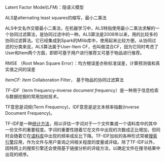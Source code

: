 Latent Factor Model(LFM)：隐语义模型



ALS是alternating least squares的缩写，最小二乘法

ALS中文名作交替最小二乘法，在机器学习中，ALS特指使用最小二乘法求解的一个协同过滤算法，是协同过滤中的一种。ALS算法是2008年以来，用的比较多的协同过滤算法。它已经集成到Spark的Mllib库中，使用起来比较方便。从协同过滤的分类来说，ALS算法属于User-Item CF，也叫做混合CF，因为它同时考虑了User和Item两个方面，即即可基于用户进行推荐又可基于物品进行推荐。



RMSE （Root Mean Square Error）：均方根误差亦称标准误差，计算预测值和真实值之间的误差



*ItemCF*: *Item* Collaboration Filter， 基于物品的协同过滤算法



*TF-IDF*（term frequency–inverse documen*t f*requency）是一种用于信息检索与数据挖掘的常用加权技术。

TF意思是词频(Term Frequency)，IDF意思是逆文本频率指数(Inverse Document Frequency)。

TF-IDF是一种[统计方法](https://baike.baidu.com/item/统计方法)，用以评估一字词对于一个文件集或一个语料库中的其中一份文件的重要程度。字词的重要性随着它在文件中出现的次数成正比增加，但同时会随着它在[语料库](https://baike.baidu.com/item/语料库)中出现的频率成反比下降。TF-IDF加权的各种形式常被[搜索引擎](https://baike.baidu.com/item/搜索引擎)应用，作为文件与用户查询之间相关程度的度量或评级。除了TF-IDF以外，因特网上的搜索引擎还会使用基于链接分析的评级方法，以确定文件在搜寻结果中出现的顺序。